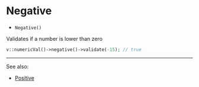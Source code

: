 # Negative

- `Negative()`

Validates if a number is lower than zero

```php
v::numericVal()->negative()->validate(-15); // true
```

***
See also:

  * [Positive](Positive.md)
